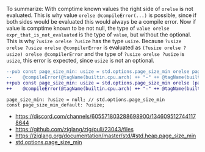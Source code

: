 To summarize: With comptime known values the right side of `orelse` is not evaluated. This is why value `orelse @compileError(...)` is possible, since if both sides would be evaluated this would always be a compile error. Now if value is comptime known to be not null, the type of `value orelse expr_that_is_not_evaluated` is the type of `value`, but without the optional. This is why `?usize orelse ?usize` has the type `usize`. Because `?usize orelse ?usize orelse @compilerError` is evaluated as `(?usize orelse ?usize) orelse @compilerError` and the type  of `?usize orelse ?usize` is `usize`, this error is expected, since `usize` is not an optional.

```diff
--pub const page_size_min: usize = std.options.page_size_min orelse page_size_min_default orelse
--    @compileError(@tagName(builtin.cpu.arch) ++ "-" ++ @tagName(builtin.os.tag) ++ " has unknown page_size_min; populate std.options.page_size_min");
++pub const page_size_min: usize = std.options.page_size_min orelse (page_size_min_default orelse
++    @compileError(@tagName(builtin.cpu.arch) ++ "-" ++ @tagName(builtin.os.tag) ++ " has unknown page_size_min; populate std.options.page_size_min"));
```

```zig
page_size_min: ?usize = null; // std.options.page_size_min
const page_size_min_default: ?usize;
```

- <https://discord.com/channels/605571803288698900/1346095127441178644>
- <https://github.com/ziglang/zig/pull/23043/files>
- <https://ziglang.org/documentation/master/std/#std.heap.page_size_min>
- [std.options.page_size_min](https://github.com/ziglang/zig/blob/520c2bc9a30bbaddff8f2aab8bb8f8bde3fa3a51/lib/std/std.zig#L123)
